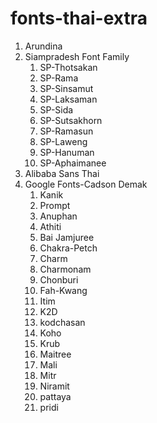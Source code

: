 # fonts-thai-extra



1. Arundina
2. Siampradesh Font Family
    1. SP-Thotsakan
    2. SP-Rama
    3. SP-Sinsamut
    4. SP-Laksaman
    5. SP-Sida
    6. SP-Sutsakhorn
    7. SP-Ramasun
    8. SP-Laweng
    9. SP-Hanuman
    10. SP-Aphaimanee
3. Alibaba Sans Thai
4. Google Fonts-Cadson Demak
    1. Kanik
    2. Prompt
    3. Anuphan
    4. Athiti
    5. Bai Jamjuree
    6. Chakra-Petch
    7. Charm
    8. Charmonam
    9. Chonburi
    10. Fah-Kwang
    11. Itim
    12. K2D
    13. kodchasan
    14. Koho
    15. Krub
    16. Maitree
    13. Mali
    14. Mitr
    15. Niramit
    16. pattaya
    17. pridi
